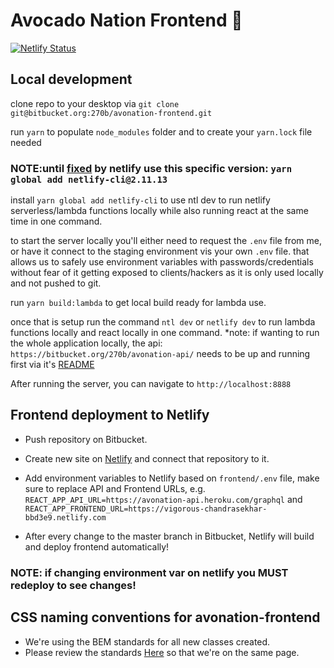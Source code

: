 # Avocado Nation Frontend 🥑

[![Netlify Status](https://api.netlify.com/api/v1/badges/83c50317-9af2-4c3c-a396-3e2b1b4a25b1/deploy-status)](https://app.netlify.com/sites/vigorous-chandrasekhar-bbd3e9/deploys)

## Local development

clone repo to your desktop via `git clone git@bitbucket.org:270b/avonation-frontend.git`

run `yarn` to populate `node_modules` folder and to create your `yarn.lock` file needed

### NOTE:until [fixed](https://github.com/netlify/cli/issues/659) by netlify use this specific version: `yarn global add netlify-cli@2.11.13`

install `yarn global add netlify-cli` to use ntl dev to run netlify serverless/lambda functions locally while also running react at the same time in one command.

to start the server locally you'll either need to request the `.env` file from me, or have it connect to the staging environment vis your own `.env` file. that allows us to safely use environment variables with passwords/credentials without fear of it getting exposed to clients/hackers as it is only used locally and not pushed to git.

run `yarn build:lambda` to get local build ready for lambda use.

once that is setup run the command `ntl dev` or `netlify dev` to run lambda functions locally and react locally in one command. \*note: if wanting to run the whole application locally, the api: `https://bitbucket.org/270b/avonation-api/` needs to be up and running first via it's [README](https://bitbucket.org/270b/avonation-api/src/master/README.md)

After running the server, you can navigate to `http://localhost:8888`

## Frontend deployment to Netlify

- Push repository on Bitbucket.
- Create new site on [Netlify](https://www.netlify.com/) and connect that repository to it.
- Add environment variables to Netlify based on `frontend/.env` file, make sure to replace API and Frontend URLs, e.g. `REACT_APP_API_URL=https://avonation-api.heroku.com/graphql` and `REACT_APP_FRONTEND_URL=https://vigorous-chandrasekhar-bbd3e9.netlify.com`

- After every change to the master branch in Bitbucket, Netlify will build and deploy frontend automatically!

### NOTE: if changing environment var on netlify you MUST redeploy to see changes!

## CSS naming conventions for avonation-frontend

- We're using the BEM standards for all new classes created.
- Please review the standards [Here](http://getbem.com/) so that we're on the same page.
